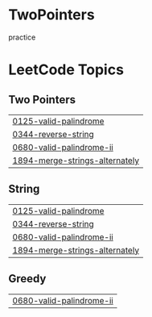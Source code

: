 # TwoPointers
practice

<!---LeetCode Topics Start-->
# LeetCode Topics
## Two Pointers
|  |
| ------- |
| [0125-valid-palindrome](https://github.com/Priyal03/TwoPointers/tree/master/0125-valid-palindrome) |
| [0344-reverse-string](https://github.com/Priyal03/TwoPointers/tree/master/0344-reverse-string) |
| [0680-valid-palindrome-ii](https://github.com/Priyal03/TwoPointers/tree/master/0680-valid-palindrome-ii) |
| [1894-merge-strings-alternately](https://github.com/Priyal03/TwoPointers/tree/master/1894-merge-strings-alternately) |
## String
|  |
| ------- |
| [0125-valid-palindrome](https://github.com/Priyal03/TwoPointers/tree/master/0125-valid-palindrome) |
| [0344-reverse-string](https://github.com/Priyal03/TwoPointers/tree/master/0344-reverse-string) |
| [0680-valid-palindrome-ii](https://github.com/Priyal03/TwoPointers/tree/master/0680-valid-palindrome-ii) |
| [1894-merge-strings-alternately](https://github.com/Priyal03/TwoPointers/tree/master/1894-merge-strings-alternately) |
## Greedy
|  |
| ------- |
| [0680-valid-palindrome-ii](https://github.com/Priyal03/TwoPointers/tree/master/0680-valid-palindrome-ii) |
<!---LeetCode Topics End-->